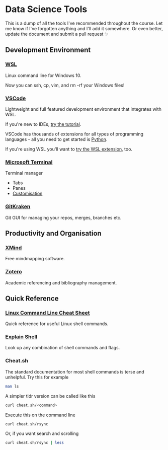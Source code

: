 # Data Science Tools

This is a dump of all the tools I've recommended throughout the course. Let me know if I've forgotten anything and I'll add it somewhere. Or even better, update the document and submit a pull request :sparkles:

## Development Environment

### [WSL](https://ubuntu.com/wsl)

Linux command line for Windows 10.

Now you can ssh, cp, vim, and rm -rf your Windows files!

### [VSCode](https://code.visualstudio.com/)

Lightweight and full featured development environment that integrates with WSL.

If you're new to IDEs, [try the tutorial](https://code.visualstudio.com/docs/introvideos/basics).

VSCode has thousands of extensions for all types of programming languages - all you need to get started is [Python](https://code.visualstudio.com/docs/languages/python).

If you're using WSL you'll want to [try the WSL extension](https://code.visualstudio.com/docs/remote/wsl-tutorial), too.

### [Microsoft Terminal](https://www.microsoft.com/en-gb/p/windows-terminal-preview/9n0dx20hk701?activetab=pivot:overviewtab)

Terminal manager

* Tabs
* Panes
* [Customisation](https://blogs.windows.com/windowsdeveloper/2020/06/30/3-ways-to-customize-your-windows-terminal/)

### [GitKraken](https://www.gitkraken.com/)

Git GUI for managing your repos, merges, branches etc.

## Productivity and Organisation

### [XMind](https://www.xmind.net/)

Free mindmapping software.

### [Zotero](https://www.zotero.org/)

Academic referencing and bibliography management.

## Quick Reference

### [Linux Command Line Cheat Sheet](https://cheatography.com/davechild/cheat-sheets/linux-command-line/)

Quick reference for useful Linux shell commands.

### [Explain Shell](https://explainshell.com/explain?cmd=rsync+-avhP+file1+file2)

Look up any combination of shell commands and flags.

### Cheat.sh

The standard documentation for most shell commands is terse and unhelpful. Try this for example

``` bash
man ls
```

A simpler tldr version can be called like this

``` bash
curl cheat.sh/<command>
```

Execute this on the command line

``` bash
curl cheat.sh/rsync
```

Or, if you want search and scrolling

``` bash
curl cheat.sh/rsync | less
```
